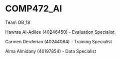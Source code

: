 # COMP472_AI
Team OB_18

Hawraa Al-Adilee (40246450) - Evaluation Specialist

Carmen Derderian (40244084) - Training Specialist

Alma Almidany (40197854) - Data Specialist

